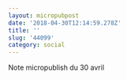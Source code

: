 ```yaml
---
layout: micropubpost
date: '2018-04-30T12:14:59.278Z'
title: ''
slug: '44099'
category: social
---
```

Note micropublish du 30 avril
